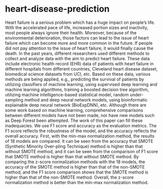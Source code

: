 # heart-disease-prediction

Heart failure is a serious problem which has a huge impact on people’s life. With the accelerated pace of life, increased portion sizes and inactivity, most people always ignore their health. Moreover, because of the environmental deterioration, those factors can lead to the issue of heart failure which can become more and more common in the future. If people did not pay attention to the issue of heart failure, it would finally cause the death. In the past years, different researchers used different methods to collect and analyze data with the aim to predict heart failure. These data include electronic health record (EHR) data of patients with heart failure in different hospitals from different countries, Cleveland heart disease dataset, biomedical science datasets from UCI, etc. Based on these data, various methods are being applied, e.g., predicting the survival of patients by utilizing classifiers of machine learning, using supervised deep learning and machine learning algorithms, training a boosted decision tree algorithm, utilizing machine intelligence-based statistical model, random under-sampling method and deep neural network models, using bioinformatic explainable deep neural network (BioExpDNN), etc. Although there are some work based on machine learning, comprehensive comparisons between different models have not been made, nor have new models such as Deep Forest been attempted. The work of this paper can fill these inadequacies. We use F1 score and accuracy as the evaluation metrics. The F1 score reflects the robustness of the model, and the accuracy reflects the overall accuracy. First, with the min-max normalization method, the results of 18 models are compared. It can be seen from the accuracy that SMOTE (Synthetic Minority Over-pling Technique) method is higher than that without SMOTE method, and it can be seen from the comparison of F1 score that SMOTE method is higher than that without SMOTE method. By comparing the z-score normalization methods with the 18 models, the accuracy of the SMOTE method is higher than that of the non-SMOTE method, and the F1 score comparison shows that the SMOTE method is higher than that of the non-SMOTE method. Overall, the z-score normalization method is better than the min-max normalization method.
